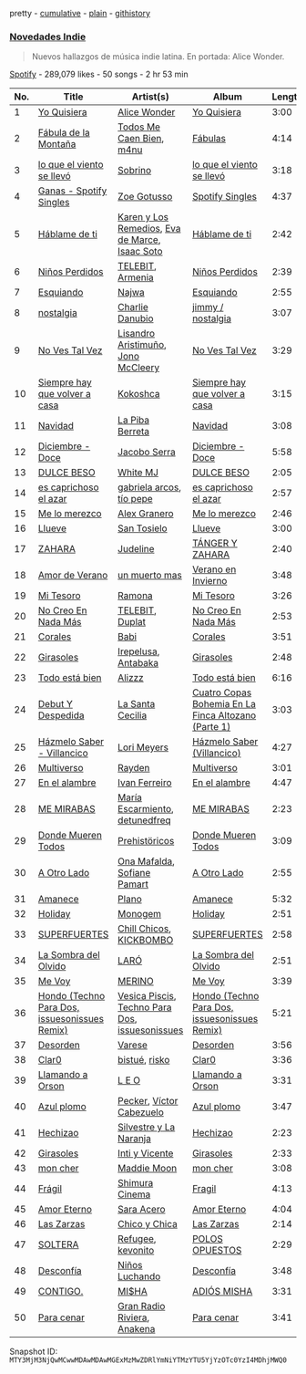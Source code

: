 pretty - [cumulative](/playlists/cumulative/37i9dQZF1DXaaU1AaHpZeu.md) - [plain](/playlists/plain/37i9dQZF1DXaaU1AaHpZeu) - [githistory](https://github.githistory.xyz/mackorone/spotify-playlist-archive/blob/main/playlists/plain/37i9dQZF1DXaaU1AaHpZeu)

### [Novedades Indie](https://open.spotify.com/playlist/37i9dQZF1DXaaU1AaHpZeu)

> Nuevos hallazgos de música indie latina\. En portada: Alice Wonder.

[Spotify](https://open.spotify.com/user/spotify) - 289,079 likes - 50 songs - 2 hr 53 min

| No. | Title | Artist(s) | Album | Length |
|---|---|---|---|---|
| 1 | [Yo Quisiera](https://open.spotify.com/track/6xLTIW13YObVeuOzdumBxi) | [Alice Wonder](https://open.spotify.com/artist/0SquRSkIJbzPqCUxG2EZMi) | [Yo Quisiera](https://open.spotify.com/album/6pqtFdAv5bgdjkSTSC61Mh) | 3:00 |
| 2 | [Fábula de la Montaña](https://open.spotify.com/track/0kAvQ4Y9u9D1kqAF6PqRDM) | [Todos Me Caen Bien](https://open.spotify.com/artist/39V0OLIFDw1VdBaasv2nIb), [m4nu](https://open.spotify.com/artist/0pUoGGZ9vPDFfGCXFwkucv) | [Fábulas](https://open.spotify.com/album/7wSqqyepUFtfkyaSMNvcv7) | 4:14 |
| 3 | [lo que el viento se llevó](https://open.spotify.com/track/2aBCMKMDskrazQZqb3JFzc) | [Sobrino](https://open.spotify.com/artist/0vEEYg1cJscAAw4sekHSOf) | [lo que el viento se llevó](https://open.spotify.com/album/2UIV5FHHm0n7L23lVQASnG) | 3:18 |
| 4 | [Ganas \- Spotify Singles](https://open.spotify.com/track/57i3tg8kJYRL13vZqoq0kC) | [Zoe Gotusso](https://open.spotify.com/artist/3XBw8ImFEo86mEB2dYh0vS) | [Spotify Singles](https://open.spotify.com/album/2M8YCuo32nPRMyIXdq6aCX) | 4:37 |
| 5 | [Háblame de ti](https://open.spotify.com/track/5TBTps2RwNmenzx11Q0zNS) | [Karen y Los Remedios](https://open.spotify.com/artist/6uSvvhlipeAh7lrqB9VTmv), [Eva de Marce](https://open.spotify.com/artist/1UgwU7ChXfMkwH9t6ivW2E), [Isaac Soto](https://open.spotify.com/artist/2mHbrHlppDiGj9pBxti8fc) | [Háblame de ti](https://open.spotify.com/album/6RCPDTw8Uk9qvC9RZIGjtq) | 2:42 |
| 6 | [Niños Perdidos](https://open.spotify.com/track/3fANb47ayeswMFaT5fI1Or) | [TELEBIT](https://open.spotify.com/artist/1IppeXcGxXcEec0znuY7bI), [Armenia](https://open.spotify.com/artist/4FmrAtWfKHAIysakSpmatx) | [Niños Perdidos](https://open.spotify.com/album/55OtSjhhECr6c8we4xyX6y) | 2:39 |
| 7 | [Esquiando](https://open.spotify.com/track/34j9ERYhFkmw76khX9yHDo) | [Najwa](https://open.spotify.com/artist/7dp8dR96gWncIypef8kTnS) | [Esquiando](https://open.spotify.com/album/1os3O9AAm95njtVxeeweE3) | 2:55 |
| 8 | [nostalgia](https://open.spotify.com/track/7DznV697bNv3PS16rbSlla) | [Charlie Danubio](https://open.spotify.com/artist/67m8dwto6MA9wObFoyKBdC) | [jimmy / nostalgia](https://open.spotify.com/album/7AScfF6A7kLMS7Mw06IyNv) | 3:07 |
| 9 | [No Ves Tal Vez](https://open.spotify.com/track/4vKh9YiqQQQHq7Bn2IdNbN) | [Lisandro Aristimuño](https://open.spotify.com/artist/0ovfSEcDqepf0vqJc811zQ), [Jono McCleery](https://open.spotify.com/artist/23usQJ95w7f95tnN4MJEgy) | [No Ves Tal Vez](https://open.spotify.com/album/3C4Cqb16lrZSpFoc772AIv) | 3:29 |
| 10 | [Siempre hay que volver a casa](https://open.spotify.com/track/2brE59f90zEoXozEn5wqkz) | [Kokoshca](https://open.spotify.com/artist/0FDO0siwgVeDs40rqwS2mK) | [Siempre hay que volver a casa](https://open.spotify.com/album/0fQxvOIzotbZB8qQFV3gyH) | 3:15 |
| 11 | [Navidad](https://open.spotify.com/track/1Qx7QXzj65bVEj441otHze) | [La Piba Berreta](https://open.spotify.com/artist/4qECsLAGxuTLtPdDtgMCST) | [Navidad](https://open.spotify.com/album/5oRyoHMAenPjVL2PqtaCJj) | 3:08 |
| 12 | [Diciembre \- Doce](https://open.spotify.com/track/6gZ44q2tvJcbDIdMBa3EI5) | [Jacobo Serra](https://open.spotify.com/artist/5IFxs1VwnOvPeRI0VpJt18) | [Diciembre \- Doce](https://open.spotify.com/album/2WEveCbtLViM9Jvl5ARxAU) | 5:58 |
| 13 | [DULCE BESO](https://open.spotify.com/track/7mH047VdrRvKcHkyUiAeYH) | [White MJ](https://open.spotify.com/artist/7AAFbMxbkCk1nFDMHdrdoT) | [DULCE BESO](https://open.spotify.com/album/5YLKO3Krg4pK7zZUKqpnXC) | 2:05 |
| 14 | [es caprichoso el azar](https://open.spotify.com/track/2Uunn684ajXS2E7Q9efp6e) | [gabriela arcos](https://open.spotify.com/artist/3SdRPRuSNLp9lj06iZuQlx), [tío pepe](https://open.spotify.com/artist/2RZ0SqMMzsDKZBwUW4ygWA) | [es caprichoso el azar](https://open.spotify.com/album/7FwXaotHIpUepMYI2SzqPr) | 2:57 |
| 15 | [Me lo merezco](https://open.spotify.com/track/4f34Bc50osWDdYR30JgebI) | [Alex Granero](https://open.spotify.com/artist/1g3OTLUr6xaFaiB01k9gw2) | [Me lo merezco](https://open.spotify.com/album/74UjzHZcetzkFIMkuXcg1g) | 2:46 |
| 16 | [Llueve](https://open.spotify.com/track/0k1MYaKJFvChRAm3dx8Ce5) | [San Tosielo](https://open.spotify.com/artist/1Vp0zKCF6r1aut8Emx7CHH) | [Llueve](https://open.spotify.com/album/5twgYHYuQrtXvOzrcTBKJ3) | 3:00 |
| 17 | [ZAHARA](https://open.spotify.com/track/2gKbwgaAQQRRYWpcA2psY3) | [Judeline](https://open.spotify.com/artist/1H6X7yhnXZg73f9bssaj1Q) | [TÁNGER Y ZAHARA](https://open.spotify.com/album/5DY4F3ttRGWWJoPJBcy4Ys) | 2:40 |
| 18 | [Amor de Verano](https://open.spotify.com/track/2XvJurdJip7XdjW1j1EfS8) | [un muerto mas](https://open.spotify.com/artist/31BzLsWVOEfGQTDIe6atC0) | [Verano en Invierno](https://open.spotify.com/album/54NK5gk2Gx0fkycE2hUiM5) | 3:48 |
| 19 | [Mi Tesoro](https://open.spotify.com/track/1V6Tp4pBAHByhlZrMTOYxd) | [Ramona](https://open.spotify.com/artist/3K8X4ZoPqijzc6QSP4eAQF) | [Mi Tesoro](https://open.spotify.com/album/1507DkjEBQqhE2xXHrOTOT) | 3:26 |
| 20 | [No Creo En Nada Más](https://open.spotify.com/track/0Xq9uq2fbeGuqnEQTlz0Os) | [TELEBIT](https://open.spotify.com/artist/1IppeXcGxXcEec0znuY7bI), [Duplat](https://open.spotify.com/artist/74Bgwc5zD9KyNHiMqy2QJO) | [No Creo En Nada Más](https://open.spotify.com/album/3PC7CwahBxsgyDZzbeM0VY) | 2:53 |
| 21 | [Corales](https://open.spotify.com/track/0k2S7GrwuyTHtn8n7yqGpQ) | [Babi](https://open.spotify.com/artist/5nP79s99csrvcOiXTGjVfg) | [Corales](https://open.spotify.com/album/1VL42wvmpV8NhxTmbYY7fq) | 3:51 |
| 22 | [Girasoles](https://open.spotify.com/track/7zzwQcizDtPUAOh7Yhu8w0) | [Irepelusa](https://open.spotify.com/artist/3KaNWDYObY73SDpcZBRzuw), [Antabaka](https://open.spotify.com/artist/29zzot2JWF1UulgI5NiUM4) | [Girasoles](https://open.spotify.com/album/3NRrvyNoWKbhaKne5wovfg) | 2:48 |
| 23 | [Todo está bien](https://open.spotify.com/track/7mDCKxyt76ao6zoqQb1fiv) | [Alizzz](https://open.spotify.com/artist/23herDudxPBB3S81GB5uG3) | [Todo está bien](https://open.spotify.com/album/5bQI76VLd3mxqse1gRF6y0) | 6:16 |
| 24 | [Debut Y Despedida](https://open.spotify.com/track/7CvBC3ZivExveWMMjXBYS9) | [La Santa Cecilia](https://open.spotify.com/artist/2FZrEn80eCoWrrkGXPLF0v) | [Cuatro Copas Bohemia En La Finca Altozano \(Parte 1\)](https://open.spotify.com/album/3KbLlf8Q7t6kboFlaSML23) | 3:03 |
| 25 | [Házmelo Saber \- Villancico](https://open.spotify.com/track/4jnK8EVzhmA3S49kE74i8N) | [Lori Meyers](https://open.spotify.com/artist/3mOsjj1MhocRVwOejIZlTi) | [Házmelo Saber \(Villancico\)](https://open.spotify.com/album/3zZd7v3VZzv8ahlrSzNtwm) | 4:27 |
| 26 | [Multiverso](https://open.spotify.com/track/7JaqtJbkdwqREniRjBTAaD) | [Rayden](https://open.spotify.com/artist/6G43BFwUJvFWbev3knhgEa) | [Multiverso](https://open.spotify.com/album/0nrT7FTdjR4xS3DJrRzY6X) | 3:01 |
| 27 | [En el alambre](https://open.spotify.com/track/6Qwk9439qugiJTIAUoD1lh) | [Ivan Ferreiro](https://open.spotify.com/artist/3qUrABCNqnkb5gc2YmPVzP) | [En el alambre](https://open.spotify.com/album/0JS4s21UcLEpvZhqAFUuqg) | 4:47 |
| 28 | [ME MIRABAS](https://open.spotify.com/track/4mBwGpQCG1Kx3q9a1EtNdw) | [María Escarmiento](https://open.spotify.com/artist/7sRtI3bMrrgSFkNs2jFHrl), [detunedfreq](https://open.spotify.com/artist/3Arhn0WJKerUnT3OXU705K) | [ME MIRABAS](https://open.spotify.com/album/3EXIgQUHkB1uOQeu3WEdQz) | 2:23 |
| 29 | [Donde Mueren Todos](https://open.spotify.com/track/44oCQkDKciyv322yWTCOTz) | [Prehistöricos](https://open.spotify.com/artist/1DmSwSzxDlSDJMPWobjzcB) | [Donde Mueren Todos](https://open.spotify.com/album/7H9luEo8S8ZrmfTXeBvpgM) | 3:09 |
| 30 | [A Otro Lado](https://open.spotify.com/track/2FoPCBf6phSI3xeDJUetJ6) | [Ona Mafalda](https://open.spotify.com/artist/6HomUrLEVWcZjlXQTEjMyb), [Sofiane Pamart](https://open.spotify.com/artist/4RB2EEsmLhQTOSVQQpDzNg) | [A Otro Lado](https://open.spotify.com/album/56qVdoQqOSIj9yd1XGv1Pr) | 2:55 |
| 31 | [Amanece](https://open.spotify.com/track/6HKuxsAa6tCoIcBi8pCsZe) | [Plano](https://open.spotify.com/artist/0yeQVsx3NrVR2TCLyvTWG1) | [Amanece](https://open.spotify.com/album/0MQWqKc8nJ1rmrmQFZx8a8) | 5:32 |
| 32 | [Holiday](https://open.spotify.com/track/4OcGEJ7GR6i6ADd3D0Z2gR) | [Monogem](https://open.spotify.com/artist/4rNzwpjkFq8A7SeCMKBkEV) | [Holiday](https://open.spotify.com/album/37a9Xqe5ZExOQA50uWGz3G) | 2:51 |
| 33 | [SUPERFUERTES](https://open.spotify.com/track/2A3B8keylsyUqWQu6PLn1y) | [Chill Chicos](https://open.spotify.com/artist/6QkU4dEKBiGy3rOepPOhnG), [KICKBOMBO](https://open.spotify.com/artist/7A2htSu45kogVfNBMD4Xgh) | [SUPERFUERTES](https://open.spotify.com/album/49ym3YTrnIl83wQOt47kFN) | 2:58 |
| 34 | [La Sombra del Olvido](https://open.spotify.com/track/0OIrWcxtfqOBQsyeqil8QR) | [LARÓ](https://open.spotify.com/artist/30BfEIsC9RFTPJDIVy43ri) | [La Sombra del Olvido](https://open.spotify.com/album/3q9m1JtXaiPkFXpozedk6F) | 2:51 |
| 35 | [Me Voy](https://open.spotify.com/track/13SXLp15vkWeg2KYdEjMCL) | [MERINO](https://open.spotify.com/artist/6oUhPlreIDCXfoUSUcXOam) | [Me Voy](https://open.spotify.com/album/0uD9oScwrWQvm5OPCvxeB2) | 3:39 |
| 36 | [Hondo \(Techno Para Dos, issuesonissues Remix\)](https://open.spotify.com/track/6EI5sPngX6pBttwOHya9j4) | [Vesica Piscis](https://open.spotify.com/artist/215IxsTB1f6DHjI84nXJm6), [Techno Para Dos](https://open.spotify.com/artist/16KDZP134RdE0F1peBL56h), [issuesonissues](https://open.spotify.com/artist/2dzJGWoV8Hdmq2ZnpbTGG0) | [Hondo \(Techno Para Dos, issuesonissues Remix\)](https://open.spotify.com/album/4U8wUMf1YW7sRhrAuVi2Mn) | 5:21 |
| 37 | [Desorden](https://open.spotify.com/track/52EmSXkdJ2wvrfu4aUAfoY) | [Varese](https://open.spotify.com/artist/5DG278QHnEKfWW9zAGFeRg) | [Desorden](https://open.spotify.com/album/1AePedyRPFkUCs80EPerMZ) | 3:56 |
| 38 | [Clar0](https://open.spotify.com/track/1RifH5Rgg0eVTE3yMfjt5n) | [bistué](https://open.spotify.com/artist/0kvyt0JO9ccgvhfqFu7xrR), [risko](https://open.spotify.com/artist/76S9tWvZEynS5QanzUkkjw) | [Clar0](https://open.spotify.com/album/6bsNMtzQJsb37Z3WZKcQNw) | 3:36 |
| 39 | [Llamando a Orson](https://open.spotify.com/track/4BZnOWgnNV1ayvAsByp3Kp) | [L E O](https://open.spotify.com/artist/3NlTAtfmLjoRSJ0vzck3G2) | [Llamando a Orson](https://open.spotify.com/album/0ghw5RE3TBjJf2P2eva28r) | 3:31 |
| 40 | [Azul plomo](https://open.spotify.com/track/3q5D4vh961XhqND455NFYC) | [Pecker](https://open.spotify.com/artist/0iMUmxPO9u0zUYEhDeajy3), [Víctor Cabezuelo](https://open.spotify.com/artist/2Ba0v7AY4kqOmlHSCdEm2M) | [Azul plomo](https://open.spotify.com/album/08PoQWGKvegNyoT5mgbCXq) | 3:47 |
| 41 | [Hechizao](https://open.spotify.com/track/3GN2CxLdV7NO5K6Nnt79Fn) | [Silvestre y La Naranja](https://open.spotify.com/artist/1hE5imhaIrCEKoHLHW9aCO) | [Hechizao](https://open.spotify.com/album/1d4fRjGLEYnhmqhqiMVHBo) | 2:23 |
| 42 | [Girasoles](https://open.spotify.com/track/3eZF3DQo3wmT7PUD5PQSPz) | [Inti y Vicente](https://open.spotify.com/artist/4VVwBj04GbOfjT07az5SgD) | [Girasoles](https://open.spotify.com/album/03uRy5s9Wp6jZd36eOLhds) | 2:33 |
| 43 | [mon cher](https://open.spotify.com/track/5k5ZXvaZXbGhKldLf7K1g8) | [Maddie Moon](https://open.spotify.com/artist/4Bpw0DO4ri8ngNl38rLkDS) | [mon cher](https://open.spotify.com/album/5zrZGRITW8CiRnY9ZVWliH) | 3:08 |
| 44 | [Frágil](https://open.spotify.com/track/1OAvXFENwTeB57HdbkVCni) | [Shimura Cinema](https://open.spotify.com/artist/7z354pYj5tj4i4k702WZMV) | [Fragil](https://open.spotify.com/album/4GDMyxCpgnu5gzpkiGxLda) | 4:13 |
| 45 | [Amor Eterno](https://open.spotify.com/track/15mhJMc37ieKLLlirEyojq) | [Sara Acero](https://open.spotify.com/artist/6W6fsqgVlpnVT4hRA4eAA3) | [Amor Eterno](https://open.spotify.com/album/7M9nPmhZpVh57zxHJmYQl2) | 4:04 |
| 46 | [Las Zarzas](https://open.spotify.com/track/64Rnf31Ma32xvYFl0i6jwq) | [Chico y Chica](https://open.spotify.com/artist/3fCxdiR6eGEUVGruslnovV) | [Las Zarzas](https://open.spotify.com/album/3NrzjxIwaTbgf4DVblD58I) | 2:14 |
| 47 | [SOLTERA](https://open.spotify.com/track/1CdmDgAWvZRdCQlnXqhzCj) | [Refugee](https://open.spotify.com/artist/65GZg7V2p8KsgXcr72slTx), [kevonito](https://open.spotify.com/artist/65lEq4tOJZ2iS6J5M6kyqz) | [POLOS OPUESTOS](https://open.spotify.com/album/5jmrG2S9L9pjVzgm0M58Fl) | 2:29 |
| 48 | [Desconfía](https://open.spotify.com/track/4g5E2lrh7pqczz59XCeeyn) | [Niños Luchando](https://open.spotify.com/artist/32ssrEXNswpY4dF56WYYZl) | [Desconfía](https://open.spotify.com/album/0bEH4rhUaB5p1VKafxgLPv) | 3:48 |
| 49 | [CONTIGO.](https://open.spotify.com/track/39Y3GUoS7hUIz3saZSe5Jq) | [MI$HA](https://open.spotify.com/artist/7jojyXUh1Yl4Sw2Y5KfGYQ) | [ADIÓS MISHA](https://open.spotify.com/album/5WZ2d0x1HNPy7PoG88NAGq) | 3:31 |
| 50 | [Para cenar](https://open.spotify.com/track/7vJgPTBxooGDJ8U6b4JtUE) | [Gran Radio Riviera](https://open.spotify.com/artist/3RUegLawnCVTlcsbFk6fUq), [Anakena](https://open.spotify.com/artist/0kHEttD7XzMjXbZtMq6XYo) | [Para cenar](https://open.spotify.com/album/7ygO1HGSFyUiRzbefypRAh) | 3:41 |

Snapshot ID: `MTY3MjM3NjQwMCwwMDAwMDAwMGExMzMwZDRlYmNiYTMzYTU5YjYzOTc0YzI4MDhjMWQ0`
